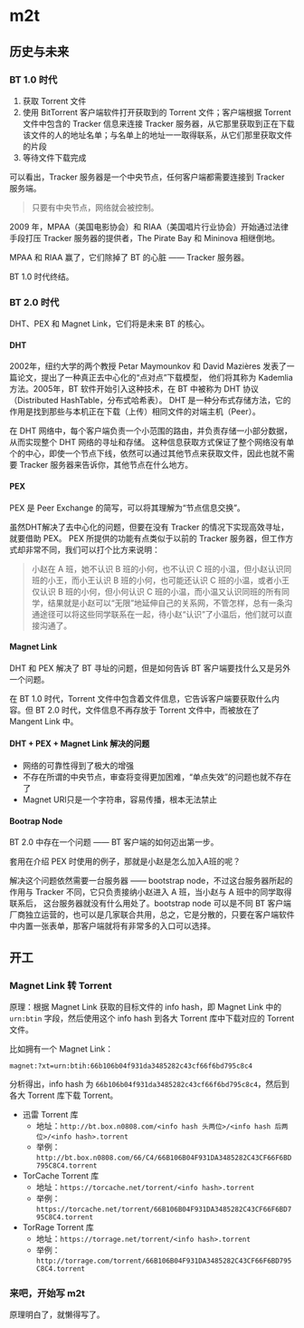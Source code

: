 # m2t
## 历史与未来
### BT 1.0 时代
1. 获取 Torrent 文件
2. 使用 BitTorrent 客户端软件打开获取到的 Torrent 文件；客户端根据 Torrent 文件中包含的 Tracker 信息来连接 Tracker 服务器，从它那里获取到正在下载该文件的人的地址名单；与名单上的地址一一取得联系，从它们那里获取文件的片段
3. 等待文件下载完成

可以看出，Tracker 服务器是一个中央节点，任何客户端都需要连接到 Tracker 服务端。

> 只要有中央节点，网络就会被控制。

2009 年，MPAA（美国电影协会）和 RIAA（美国唱片行业协会）开始通过法律手段打压 Tracker 服务器的提供者，The Pirate Bay 和 Mininova 相继倒地。

MPAA 和 RIAA 赢了，它们除掉了 BT 的心脏 —— Tracker 服务器。

BT 1.0 时代终结。

### BT 2.0 时代
DHT、PEX 和 Magnet Link，它们将是未来 BT 的核心。
#### DHT
2002年，纽约大学的两个教授 Petar Maymounkov 和 David Mazières 发表了一篇论文，提出了一种真正去中心化的“点对点”下载模型，
他们将其称为 Kademlia 方法。2005年，BT 软件开始引入这种技术，在 BT 中被称为 DHT 协议（Distributed HashTable，分布式哈希表）。
DHT 是一种分布式存储方法，它的作用是找到那些与本机正在下载（上传）相同文件的对端主机（Peer）。

在 DHT 网络中，每个客户端负责一个小范围的路由，并负责存储一小部分数据，从而实现整个 DHT 网络的寻址和存储。
这种信息获取方式保证了整个网络没有单个的中心，即使一个节点下线，依然可以通过其他节点来获取文件，因此也就不需要 Tracker 服务器来告诉你，其他节点在什么地方。

#### PEX
PEX 是 Peer Exchange 的简写，可以将其理解为“节点信息交换”。

虽然DHT解决了去中心化的问题，但要在没有 Tracker 的情况下实现高效寻址，就要借助 PEX。
PEX 所提供的功能有点类似于以前的 Tracker 服务器，但工作方式却非常不同，我们可以打个比方来说明：

> 小赵在 A 班，她不认识 B 班的小何，也不认识 C 班的小温，但小赵认识同班的小王，而小王认识 B 班的小何，也可能还认识 C 班的小温，或者小王仅认识 B 班的小何，但小何认识 C 班的小温，而小温又认识同班的所有同学，结果就是小赵可以“无限”地延伸自己的关系网，不管怎样，总有一条沟通途径可以将这些同学联系在一起，待小赵“认识”了小温后，他们就可以直接沟通了。

#### Magnet Link
DHT 和 PEX 解决了 BT 寻址的问题，但是如何告诉 BT 客户端要找什么又是另外一个问题。

在 BT 1.0 时代，Torrent 文件中包含着文件信息，它告诉客户端要获取什么内容。但 BT 2.0 时代，文件信息不再存放于 Torrent 文件中，而被放在了
Mangent Link 中。

#### DHT + PEX + Magnet Link 解决的问题

* 网络的可靠性得到了极大的增强
* 不存在所谓的中央节点，审查将变得更加困难，“单点失效”的问题也就不存在了
* Magnet URI只是一个字符串，容易传播，根本无法禁止

#### Bootrap Node

BT 2.0 中存在一个问题 —— BT 客户端的如何迈出第一步。

套用在介绍 PEX 时使用的例子，那就是小赵是怎么加入A班的呢？

解决这个问题依然需要一台服务器 —— bootstrap node，不过这台服务器所起的作用与 Tracker 不同，它只负责接纳小赵进入 A 班，当小赵与 A 班中的同学取得联系后，
这台服务器就没有什么用处了。bootstrap node 可以是不同 BT 客户端厂商独立运营的，也可以是几家联合共用，总之，它是分散的，只要在客户端软件中内置一张表单，那客户端就将有非常多的入口可以选择。


## 开工
### Magnet Link 转 Torrent

原理：根据 Magnet Link 获取的目标文件的 info hash，即 Magnet Link 中的 `urn:btin` 字段，然后使用这个 info hash 到各大 Torrent 库中下载对应的 Torrent 文件。

比如拥有一个 Magnet Link：

    magnet:?xt=urn:btih:66b106b04f931da3485282c43cf66f6bd795c8c4

分析得出，info hash 为 `66b106b04f931da3485282c43cf66f6bd795c8c4`，然后到各大 Torrent 库下载 Torrent。

* 迅雷 Torrent 库
  * 地址：`http://bt.box.n0808.com/<info hash 头两位>/<info hash 后两位>/<info hash>.torrent`
  * 举例：`http://bt.box.n0808.com/66/C4/66B106B04F931DA3485282C43CF66F6BD795C8C4.torrent`
* TorCache Torrent 库
  * 地址：`https://torcache.net/torrent/<info hash>.torrent`
  * 举例：`https://torcache.net/torrent/66B106B04F931DA3485282C43CF66F6BD795C8C4.torrent`
* TorRage Torrent 库
  * 地址：`https://torrage.net/torrent/<info hash>.torrent`
  * 举例：`http://torrage.com/torrent/66B106B04F931DA3485282C43CF66F6BD795C8C4.torrent`


### 来吧，开始写 m2t

原理明白了，就懒得写了。
